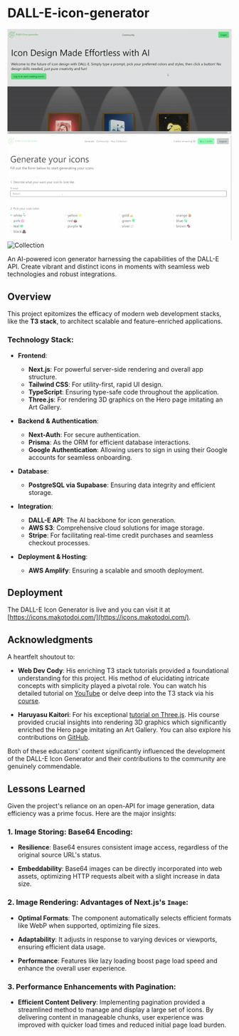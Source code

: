 # DALL-E-icon-generator

![Home](https://github.com/londelidess/icon-generator-DALL-E/blob/main/public/dalle1.gif)
![Generate](https://github.com/londelidess/icon-generator-DALL-E/blob/main/public/dalle2.gif)
![Collection](https://github.com/londelidess/icon-generator-DALL-E/blob/main/public/dalle3.gif)

An AI-powered icon generator harnessing the capabilities of the DALL-E API. Create vibrant and distinct icons in moments with seamless web technologies and robust integrations.

## Overview

This project epitomizes the efficacy of modern web development stacks, like the **T3 stack**, to architect scalable and feature-enriched applications.

### Technology Stack:

- **Frontend**:
  - **Next.js**: For powerful server-side rendering and overall app structure.
  - **Tailwind CSS**: For utility-first, rapid UI design.
  - **TypeScript**: Ensuring type-safe code throughout the application.
  - **Three.js**: For rendering 3D graphics on the Hero page imitating an Art Gallery.

- **Backend & Authentication**:
  - **Next-Auth**: For secure authentication.
  - **Prisma**: As the ORM for efficient database interactions.
  - **Google Authentication**: Allowing users to sign in using their Google accounts for seamless onboarding.


- **Database**:
  - **PostgreSQL via Supabase**: Ensuring data integrity and efficient storage.

- **Integration**:
  - **DALL-E API**: The AI backbone for icon generation.
  - **AWS S3**: Comprehensive cloud solutions for image storage.
  - **Stripe**: For facilitating real-time credit purchases and seamless checkout processes.

- **Deployment & Hosting**:
  - **AWS Amplify**: Ensuring a scalable and smooth deployment.

## Deployment

The DALL-E Icon Generator is live and you can visit it at [https://icons.makotodoi.com/](https://icons.makotodoi.com/).

## Acknowledgments

A heartfelt shoutout to:

- **Web Dev Cody**: His enriching T3 stack tutorials provided a foundational understanding for this project. His method of elucidating intricate concepts with simplicity played a pivotal role. You can watch his detailed tutorial on [YouTube](https://youtu.be/syuRvr52g4g?si=Ktoj5O5XFrqgV7Lj) or delve deep into the T3 stack via his [course](https://1017897100294.gumroad.com/l/jipjfm).

- **Haruyasu Kaitori**: For his exceptional [tutorial on Three.js](https://youtu.be/ivYenh-8EyM?si=1BOAgPna756rW6d7). His course provided crucial insights into rendering 3D graphics which significantly enriched the Hero page imitating an Art Gallery. You can also explore his contributions on [GitHub](https://github.com/haruyasu).

Both of these educators' content significantly influenced the development of the DALL-E Icon Generator and their contributions to the community are genuinely commendable.

## Lessons Learned

Given the project's reliance on an open-API for image generation, data efficiency was a prime focus. Here are the major insights:

### 1. Image Storing: Base64 Encoding:

- **Resilience**: Base64 ensures consistent image access, regardless of the original source URL's status.
  
- **Embeddability**: Base64 images can be directly incorporated into web assets, optimizing HTTP requests albeit with a slight increase in data size.

### 2. Image Rendering: Advantages of Next.js's `Image`:

- **Optimal Formats**: The component automatically selects efficient formats like WebP when supported, optimizing file sizes.

- **Adaptability**: It adjusts in response to varying devices or viewports, ensuring efficient data usage.

- **Performance**: Features like lazy loading boost page load speed and enhance the overall user experience.

### 3. Performance Enhancements with Pagination:

- **Efficient Content Delivery**: Implementing pagination provided a streamlined method to manage and display a large set of icons. By delivering content in manageable chunks, user experience was improved with quicker load times and reduced initial page load burden.
